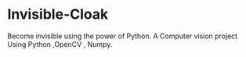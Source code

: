 # Invisible-Cloak
Become invisible using the power of Python. A Computer vision project Using Python ,OpenCV , Numpy.
